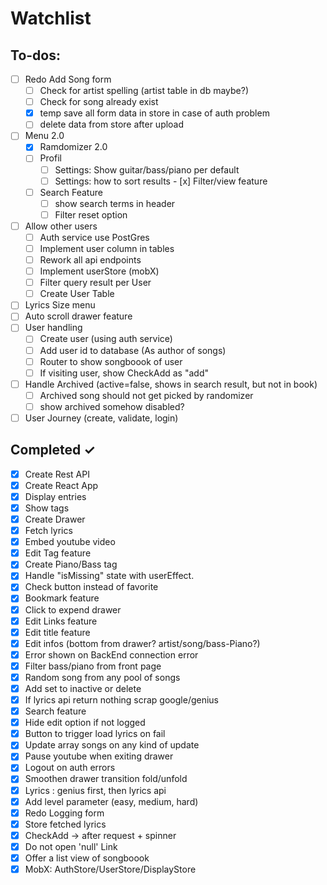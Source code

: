 # Watchlist

## To-dos:

- [ ] Redo Add Song form
  - [ ] Check for artist spelling (artist table in db maybe?)
  - [ ] Check for song already exist 
  - [x] temp save all form data in store in case of auth problem
  - [ ] delete data from store after upload
- [ ] Menu 2.0
    - [x] Ramdomizer 2.0
    - [ ] Profil 
      - [ ] Settings: Show guitar/bass/piano per default
      - [ ] Settings: how to sort results
    - [x] Filter/view feature
    - [ ] Search Feature 
      - [ ] show search terms in header
      - [ ] Filter reset option
- [ ] Allow other users
    - [ ] Auth service use PostGres
    - [ ] Implement user column in tables
    - [ ] Rework all api endpoints
    - [ ] Implement userStore (mobX)
    - [ ] Filter query result per User
    - [ ] Create User Table
- [ ] Lyrics Size menu
- [ ] Auto scroll drawer feature
- [ ] User handling
    - [ ] Create user (using auth service)
    - [ ] Add user id to database (As author of songs)
    - [ ] Router to show songboook of user
    - [ ] If visiting user, show CheckAdd as "add"
- [ ] Handle Archived (active=false, shows in search result, but not in book)
  - [ ] Archived song should not get picked by randomizer
  - [ ] show archived somehow disabled?  
- [ ] User Journey (create, validate, login)

## Completed ✓

- [x] Create Rest API
- [x] Create React App
- [x] Display entries
- [x] Show tags 
- [x] Create Drawer
- [x] Fetch lyrics
- [x] Embed youtube video
- [x] Edit Tag feature
- [x] Create Piano/Bass tag
- [x] Handle "isMissing" state with userEffect.
- [x] Check button instead of favorite
- [x] Bookmark feature
- [x] Click to expend drawer
- [x] Edit Links feature
- [x] Edit title feature
- [x] Edit infos (bottom from drawer? artist/song/bass-Piano?)
- [x] Error shown on BackEnd connection error
- [x] Filter bass/piano from front page
- [x] Random song from any pool of songs
- [x] Add set to inactive or delete
- [x] If lyrics api return nothing scrap google/genius
- [x] Search feature
- [x] Hide edit option if not logged
- [x] Button to trigger load lyrics on fail
- [x] Update array songs on any kind of update
- [x] Pause youtube when exiting drawer
- [x] Logout on auth errors
- [x] Smoothen drawer transition fold/unfold
- [x] Lyrics : genius first, then lyrics api
- [x] Add level parameter (easy, medium, hard)
- [x] Redo Logging form
- [x] Store fetched lyrics
- [x] CheckAdd -> after request + spinner
- [x] Do not open 'null' Link 
- [x] Offer a list view of songboook 
- [x] MobX: AuthStore/UserStore/DisplayStore